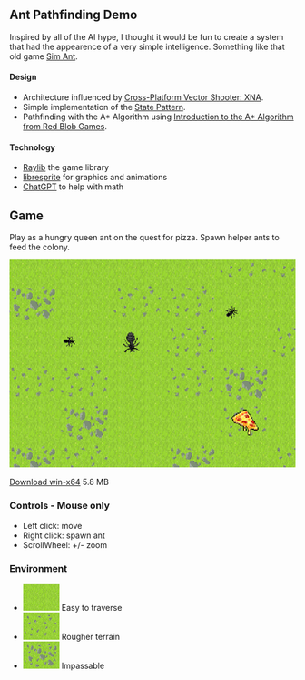 ## Ant Pathfinding Demo
Inspired by all of the AI hype, I thought it would be fun to create a system that had the appearence of a very simple intelligence. 
Something like that old game [Sim Ant](https://en.wikipedia.org/wiki/SimAnt).

#### Design
* Architecture influenced by [Cross-Platform Vector Shooter: XNA](https://gamedevelopment.tutsplus.com/series/cross-platform-vector-shooter-xna--gamedev-10559).
* Simple implementation of the [State Pattern](https://en.wikipedia.org/wiki/State_pattern).
* Pathfinding with the A* Algorithm using [Introduction to the A* Algorithm from Red Blob Games](https://www.redblobgames.com/pathfinding/a-star/introduction.html).

#### Technology
* [Raylib](https://github.com/raysan5/raylib) the game library 
* [libresprite](https://libresprite.github.io/#!/) for graphics and animations
* [ChatGPT](https://chat.openai.com/) to help with math


## Game
Play as a hungry queen ant on the quest for pizza. Spawn helper ants to feed the colony.

![Queen ant with pizza](Assets/screenshot.png)

[Download win-x64](https://drive.google.com/file/d/1sPcffGf4f_4KQEgbnXgVjRreQyzWIBvq/view?usp=sharing) 5.8 MB

### Controls - Mouse only
* Left click: move
* Right click: spawn ant
* ScrollWheel: +/- zoom

### Environment 
* ![Grass](Assets/grass.png) Easy to traverse  
* ![Rocky](Assets/rocky.png) Rougher terrain
* ![Impassable](Assets/impassable.png) Impassable
